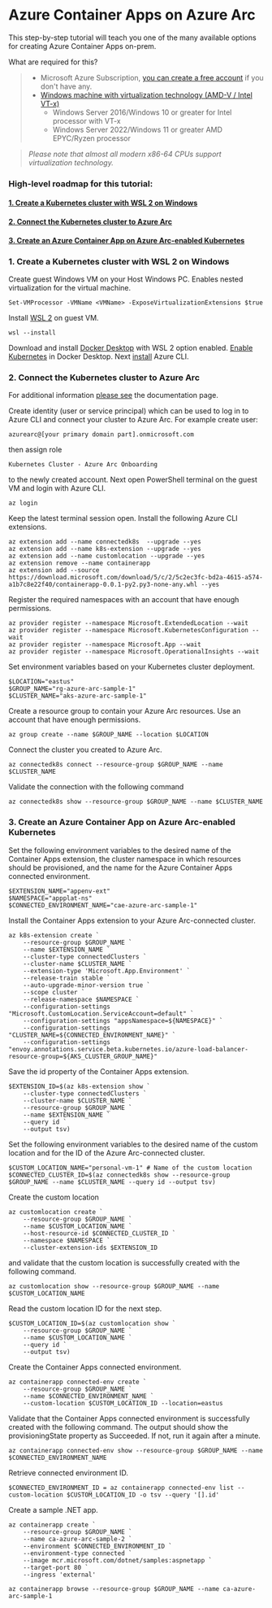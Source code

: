 # Azure Container Apps on Azure Arc

This step-by-step tutorial will teach you one of the many available options for creating Azure Container Apps on-prem.

What are required for this?  
> - Microsoft Azure Subscription, [you can create a free account](https://azure.microsoft.com/en-us/free/) if you don't have any.
> - [Windows machine with virtualization technology (AMD-V / Intel VT-x)](https://learn.microsoft.com/en-us/virtualization/hyper-v-on-windows/user-guide/nested-virtualization)
>   - Windows Server 2016/Windows 10 or greater for Intel processor with VT-x
>   - Windows Server 2022/Windows 11 or greater AMD EPYC/Ryzen processor
  
> *Please note that almost all modern x86-64 CPUs support virtualization technology.*  
### High-level roadmap for this tutorial:
  
#### [1. Create a Kubernetes cluster with WSL 2 on Windows](https://learn.microsoft.com/en-us/windows/wsl/install)
#### [2. Connect the Kubernetes cluster to Azure Arc](https://learn.microsoft.com/en-us/azure/azure-arc/kubernetes/quickstart-connect-cluster)
#### [3. Create an Azure Container App on Azure Arc-enabled Kubernetes](https://learn.microsoft.com/en-us/azure/container-apps/azure-arc-create-container-app)


### 1. Create a Kubernetes cluster with WSL 2 on Windows

Create guest Windows VM on your Host Windows PC. Enables nested virtualization for the virtual machine.

```
Set-VMProcessor -VMName <VMName> -ExposeVirtualizationExtensions $true
```
Install [WSL 2](https://learn.microsoft.com/en-us/windows/wsl/install) on guest VM.
```
wsl --install
```
Download and install [Docker Desktop](https://docs.docker.com/desktop/install/windows-install/) with WSL 2 option enabled. [Enable Kubernetes](https://docs.docker.com/desktop/kubernetes/) in Docker Desktop. Next [install](https://learn.microsoft.com/en-us/cli/azure/install-azure-cli-windows) Azure CLI.

### 2. Connect the Kubernetes cluster to Azure Arc

For additional information [please see](https://learn.microsoft.com/en-us/azure/azure-arc/kubernetes/quickstart-connect-cluster) the documentation page.

Create identity (user or service principal) which can be used to log in to Azure CLI and connect your cluster to Azure Arc. For example create user:
```
azurearc@[your primary domain part].onmicrosoft.com
```
then assign role
```
Kubernetes Cluster - Azure Arc Onboarding
```
to the newly created account. Next open PowerShell terminal on the guest VM and login with Azure CLI.
```
az login
```
Keep the latest terminal session open. Install the following Azure CLI extensions.
```
az extension add --name connectedk8s  --upgrade --yes
az extension add --name k8s-extension --upgrade --yes
az extension add --name customlocation --upgrade --yes
az extension remove --name containerapp
az extension add --source https://download.microsoft.com/download/5/c/2/5c2ec3fc-bd2a-4615-a574-a1b7c8e22f40/containerapp-0.0.1-py2.py3-none-any.whl --yes
```
Register the required namespaces with an account that have enough permissions.
```
az provider register --namespace Microsoft.ExtendedLocation --wait
az provider register --namespace Microsoft.KubernetesConfiguration --wait
az provider register --namespace Microsoft.App --wait
az provider register --namespace Microsoft.OperationalInsights --wait
```
Set environment variables based on your Kubernetes cluster deployment.
```
$LOCATION="eastus" 
$GROUP_NAME="rg-azure-arc-sample-1"
$CLUSTER_NAME="aks-azure-arc-sample-1" 
```
Create a resource group to contain your Azure Arc resources. Use an account that have enough permissions.
```
az group create --name $GROUP_NAME --location $LOCATION
```
Connect the cluster you created to Azure Arc.
```
az connectedk8s connect --resource-group $GROUP_NAME --name $CLUSTER_NAME
```
Validate the connection with the following command
```
az connectedk8s show --resource-group $GROUP_NAME --name $CLUSTER_NAME
```

### 3. Create an Azure Container App on Azure Arc-enabled Kubernetes

Set the following environment variables to the desired name of the Container Apps extension, the cluster namespace in which resources should be provisioned, and the name for the Azure Container Apps connected environment.
```
$EXTENSION_NAME="appenv-ext"
$NAMESPACE="appplat-ns" 
$CONNECTED_ENVIRONMENT_NAME="cae-azure-arc-sample-1"
```
Install the Container Apps extension to your Azure Arc-connected cluster.
```
az k8s-extension create `
    --resource-group $GROUP_NAME `
    --name $EXTENSION_NAME `
    --cluster-type connectedClusters `
    --cluster-name $CLUSTER_NAME `
    --extension-type 'Microsoft.App.Environment' `
    --release-train stable `
    --auto-upgrade-minor-version true `
    --scope cluster `
    --release-namespace $NAMESPACE `
    --configuration-settings "Microsoft.CustomLocation.ServiceAccount=default" `
    --configuration-settings "appsNamespace=${NAMESPACE}" `
    --configuration-settings "CLUSTER_NAME=${CONNECTED_ENVIRONMENT_NAME}" `
    --configuration-settings "envoy.annotations.service.beta.kubernetes.io/azure-load-balancer-resource-group=${AKS_CLUSTER_GROUP_NAME}"
```
Save the id property of the Container Apps extension.
```
$EXTENSION_ID=$(az k8s-extension show `
    --cluster-type connectedClusters `
    --cluster-name $CLUSTER_NAME `
    --resource-group $GROUP_NAME `
    --name $EXTENSION_NAME `
    --query id `
    --output tsv)
```
Set the following environment variables to the desired name of the custom location and for the ID of the Azure Arc-connected cluster.
```
$CUSTOM_LOCATION_NAME="personal-vm-1" # Name of the custom location
$CONNECTED_CLUSTER_ID=$(az connectedk8s show --resource-group $GROUP_NAME --name $CLUSTER_NAME --query id --output tsv)
```
Create the custom location
```
az customlocation create `
    --resource-group $GROUP_NAME `
    --name $CUSTOM_LOCATION_NAME `
    --host-resource-id $CONNECTED_CLUSTER_ID `
    --namespace $NAMESPACE `
    --cluster-extension-ids $EXTENSION_ID
```
and validate that the custom location is successfully created with the following command.
```
az customlocation show --resource-group $GROUP_NAME --name $CUSTOM_LOCATION_NAME
```
Read the custom location ID for the next step.
```
$CUSTOM_LOCATION_ID=$(az customlocation show `
    --resource-group $GROUP_NAME `
    --name $CUSTOM_LOCATION_NAME `
    --query id `
    --output tsv)
```
Create the Container Apps connected environment.
```
az containerapp connected-env create `
    --resource-group $GROUP_NAME `
    --name $CONNECTED_ENVIRONMENT_NAME `
    --custom-location $CUSTOM_LOCATION_ID --location=eastus
```
Validate that the Container Apps connected environment is successfully created with the following command. The output should show the provisioningState property as Succeeded. If not, run it again after a minute.
```
az containerapp connected-env show --resource-group $GROUP_NAME --name $CONNECTED_ENVIRONMENT_NAME
```
Retrieve connected environment ID.
```
$CONNECTED_ENVIRONMENT_ID = az containerapp connected-env list --custom-location $CUSTOM_LOCATION_ID -o tsv --query '[].id'
```
Create a sample .NET app.
```
az containerapp create `
    --resource-group $GROUP_NAME `
    --name ca-azure-arc-sample-2 `
    --environment $CONNECTED_ENVIRONMENT_ID `
    --environment-type connected `
    --image mcr.microsoft.com/dotnet/samples:aspnetapp `
    --target-port 80 `
    --ingress 'external'

az containerapp browse --resource-group $GROUP_NAME --name ca-azure-arc-sample-1
```